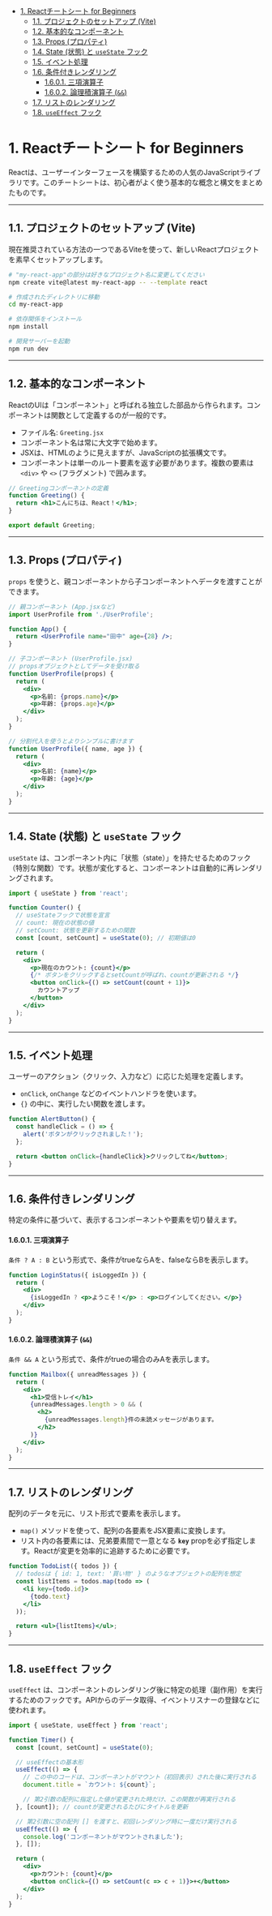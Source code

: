 - [1. Reactチートシート for Beginners](#1-reactチートシート-for-beginners)
  - [1.1. プロジェクトのセットアップ (Vite)](#11-プロジェクトのセットアップ-vite)
  - [1.2. 基本的なコンポーネント](#12-基本的なコンポーネント)
  - [1.3. Props (プロパティ)](#13-props-プロパティ)
  - [1.4. State (状態) と `useState` フック](#14-state-状態-と-usestate-フック)
  - [1.5. イベント処理](#15-イベント処理)
  - [1.6. 条件付きレンダリング](#16-条件付きレンダリング)
      - [1.6.0.1. 三項演算子](#1601-三項演算子)
      - [1.6.0.2. 論理積演算子 (`&&`)](#1602-論理積演算子-)
  - [1.7. リストのレンダリング](#17-リストのレンダリング)
  - [1.8. `useEffect` フック](#18-useeffect-フック)


# 1. Reactチートシート for Beginners

Reactは、ユーザーインターフェースを構築するための人気のJavaScriptライブラリです。このチートシートは、初心者がよく使う基本的な概念と構文をまとめたものです。

---

## 1.1. プロジェクトのセットアップ (Vite)

現在推奨されている方法の一つであるViteを使って、新しいReactプロジェクトを素早くセットアップします。

```bash
# "my-react-app"の部分は好きなプロジェクト名に変更してください
npm create vite@latest my-react-app -- --template react

# 作成されたディレクトリに移動
cd my-react-app

# 依存関係をインストール
npm install

# 開発サーバーを起動
npm run dev
```

---

## 1.2. 基本的なコンポーネント

ReactのUIは「コンポーネント」と呼ばれる独立した部品から作られます。コンポーネントは関数として定義するのが一般的です。

- ファイル名: `Greeting.jsx`
- コンポーネント名は常に大文字で始めます。
- JSXは、HTMLのように見えますが、JavaScriptの拡張構文です。
- コンポーネントは単一のルート要素を返す必要があります。複数の要素は `<div>` や `<>` (フラグメント) で囲みます。

```jsx
// Greetingコンポーネントの定義
function Greeting() {
  return <h1>こんにちは、React！</h1>;
}

export default Greeting;
```

---

## 1.3. Props (プロパティ)

`props` を使うと、親コンポーネントから子コンポーネントへデータを渡すことができます。

```jsx
// 親コンポーネント (App.jsxなど)
import UserProfile from './UserProfile';

function App() {
  return <UserProfile name="田中" age={28} />;
}

// 子コンポーネント (UserProfile.jsx)
// propsオブジェクトとしてデータを受け取る
function UserProfile(props) {
  return (
    <div>
      <p>名前: {props.name}</p>
      <p>年齢: {props.age}</p>
    </div>
  );
}

// 分割代入を使うとよりシンプルに書けます
function UserProfile({ name, age }) {
  return (
    <div>
      <p>名前: {name}</p>
      <p>年齢: {age}</p>
    </div>
  );
}
```

---

## 1.4. State (状態) と `useState` フック

`useState` は、コンポーネント内に「状態（state）」を持たせるためのフック（特別な関数）です。状態が変化すると、コンポーネントは自動的に再レンダリングされます。

```jsx
import { useState } from 'react';

function Counter() {
  // useStateフックで状態を宣言
  // count: 現在の状態の値
  // setCount: 状態を更新するための関数
  const [count, setCount] = useState(0); // 初期値は0

  return (
    <div>
      <p>現在のカウント: {count}</p>
      {/* ボタンをクリックするとsetCountが呼ばれ、countが更新される */}
      <button onClick={() => setCount(count + 1)}>
        カウントアップ
      </button>
    </div>
  );
}
```

---

## 1.5. イベント処理

ユーザーのアクション（クリック、入力など）に応じた処理を定義します。

- `onClick`, `onChange` などのイベントハンドラを使います。
- `{}` の中に、実行したい関数を渡します。

```jsx
function AlertButton() {
  const handleClick = () => {
    alert('ボタンがクリックされました！');
  };

  return <button onClick={handleClick}>クリックしてね</button>;
}
```

---

## 1.6. 条件付きレンダリング

特定の条件に基づいて、表示するコンポーネントや要素を切り替えます。

#### 1.6.0.1. 三項演算子

`条件 ? A : B` という形式で、条件がtrueならAを、falseならBを表示します。

```jsx
function LoginStatus({ isLoggedIn }) {
  return (
    <div>
      {isLoggedIn ? <p>ようこそ！</p> : <p>ログインしてください。</p>}
    </div>
  );
}
```

#### 1.6.0.2. 論理積演算子 (`&&`)

`条件 && A` という形式で、条件がtrueの場合のみAを表示します。

```jsx
function Mailbox({ unreadMessages }) {
  return (
    <div>
      <h1>受信トレイ</h1>
      {unreadMessages.length > 0 && (
        <h2>
          {unreadMessages.length}件の未読メッセージがあります。
        </h2>
      )}
    </div>
  );
}
```

---

## 1.7. リストのレンダリング

配列のデータを元に、リスト形式で要素を表示します。

- `map()` メソッドを使って、配列の各要素をJSX要素に変換します。
- リスト内の各要素には、兄弟要素間で一意となる **`key`** propを必ず指定します。Reactが変更を効率的に追跡するために必要です。

```jsx
function TodoList({ todos }) {
  // todosは { id: 1, text: '買い物' } のようなオブジェクトの配列を想定
  const listItems = todos.map(todo => (
    <li key={todo.id}>
      {todo.text}
    </li>
  ));

  return <ul>{listItems}</ul>;
}
```

---

## 1.8. `useEffect` フック

`useEffect` は、コンポーネントのレンダリング後に特定の処理（副作用）を実行するためのフックです。APIからのデータ取得、イベントリスナーの登録などに使われます。

```jsx
import { useState, useEffect } from 'react';

function Timer() {
  const [count, setCount] = useState(0);

  // useEffectの基本形
  useEffect(() => {
    // この中のコードは、コンポーネントがマウント（初回表示）された後に実行される
    document.title = `カウント: ${count}`;

    // 第2引数の配列に指定した値が変更された時だけ、この関数が再実行される
  }, [count]); // countが変更されるたびにタイトルを更新

  // 第2引数に空の配列 [] を渡すと、初回レンダリング時に一度だけ実行される
  useEffect(() => {
    console.log('コンポーネントがマウントされました');
  }, []);

  return (
    <div>
      <p>カウント: {count}</p>
      <button onClick={() => setCount(c => c + 1)}>+</button>
    </div>
  );
}
```
